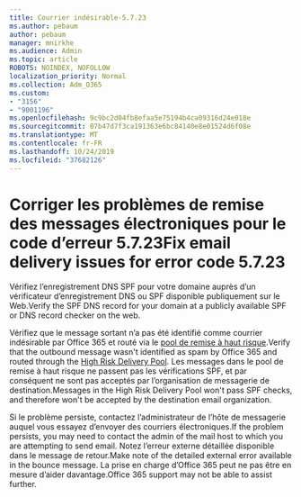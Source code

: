 ```yaml
---
title: Courrier indésirable-5.7.23
ms.author: pebaum
author: pebaum
manager: mnirkhe
ms.audience: Admin
ms.topic: article
ROBOTS: NOINDEX, NOFOLLOW
localization_priority: Normal
ms.collection: Adm_O365
ms.custom:
- "3156"
- "9001196"
ms.openlocfilehash: 9c9bc2d04fb8efaa5e75194b4ca09316d24e018e
ms.sourcegitcommit: 07b47d7f3ca191363e6bc84140e8e01524d6f08e
ms.translationtype: MT
ms.contentlocale: fr-FR
ms.lasthandoff: 10/24/2019
ms.locfileid: "37682126"
---
```

# <a name="fix-email-delivery-issues-for-error-code-5723"></a><span data-ttu-id="d3925-102">Corriger les problèmes de remise des messages électroniques pour le code d’erreur 5.7.23</span><span class="sxs-lookup"><span data-stu-id="d3925-102">Fix email delivery issues for error code 5.7.23</span></span>

<span data-ttu-id="d3925-103">Vérifiez l’enregistrement DNS SPF pour votre domaine auprès d’un vérificateur d’enregistrement DNS ou SPF disponible publiquement sur le Web.</span><span class="sxs-lookup"><span data-stu-id="d3925-103">Verify the SPF DNS record for your domain at a publicly available SPF or DNS record checker on the web.</span></span>

<span data-ttu-id="d3925-104">Vérifiez que le message sortant n’a pas été identifié comme courrier indésirable par Office 365 et routé via le [pool de remise à haut risque](https://docs.microsoft.com/office365/SecurityCompliance/high-risk-delivery-pool-for-outbound-messages).</span><span class="sxs-lookup"><span data-stu-id="d3925-104">Verify that the outbound message wasn't identified as spam by Office 365 and routed through the [High Risk Delivery Pool](https://docs.microsoft.com/office365/SecurityCompliance/high-risk-delivery-pool-for-outbound-messages).</span></span> <span data-ttu-id="d3925-105">Les messages dans le pool de remise à haut risque ne passent pas les vérifications SPF, et par conséquent ne sont pas acceptés par l’organisation de messagerie de destination.</span><span class="sxs-lookup"><span data-stu-id="d3925-105">Messages in the High Risk Delivery Pool won't pass SPF checks, and therefore won't be accepted by the destination email organization.</span></span>

<span data-ttu-id="d3925-106">Si le problème persiste, contactez l’administrateur de l’hôte de messagerie auquel vous essayez d’envoyer des courriers électroniques.</span><span class="sxs-lookup"><span data-stu-id="d3925-106">If the problem persists, you may need to contact the admin of the mail host to which you are attempting to send email.</span></span> <span data-ttu-id="d3925-107">Notez l’erreur externe détaillée disponible dans le message de retour.</span><span class="sxs-lookup"><span data-stu-id="d3925-107">Make note of the detailed external error available in the bounce message.</span></span>  <span data-ttu-id="d3925-108">La prise en charge d’Office 365 peut ne pas être en mesure d’aider davantage.</span><span class="sxs-lookup"><span data-stu-id="d3925-108">Office 365 support may not be able to assist further.</span></span>